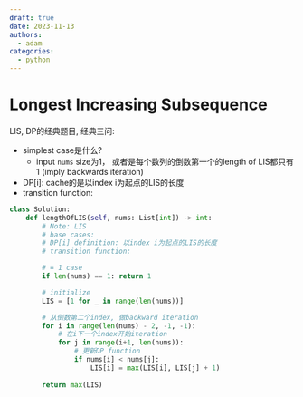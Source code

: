 ```yaml
---
draft: true
date: 2023-11-13
authors:
  - adam
categories:
  - python
---
```


# Longest Increasing Subsequence

LIS, DP的经典题目, 经典三问:

- simplest case是什么?
  - input `nums` size为1， 或者是每个数列的倒数第一个的length of LIS都只有1 (imply backwards iteration)
- DP[i]: cache的是以index i为起点的LIS的长度
- transition function:



```python
class Solution:
    def lengthOfLIS(self, nums: List[int]) -> int:
        # Note: LIS
        # base cases: 
        # DP[i] definition: 以index i为起点的LIS的长度
        # transition function: 

        # = 1 case
        if len(nums) == 1: return 1

        # initialize
        LIS = [1 for _ in range(len(nums))]

        # 从倒数第二个index, 做backward iteration
        for i in range(len(nums) - 2, -1, -1):
            # 在i下一个index开始iteration
            for j in range(i+1, len(nums)):
                # 更新DP function
                if nums[i] < nums[j]:
                    LIS[i] = max(LIS[i], LIS[j] + 1) 
            
        return max(LIS)
```
